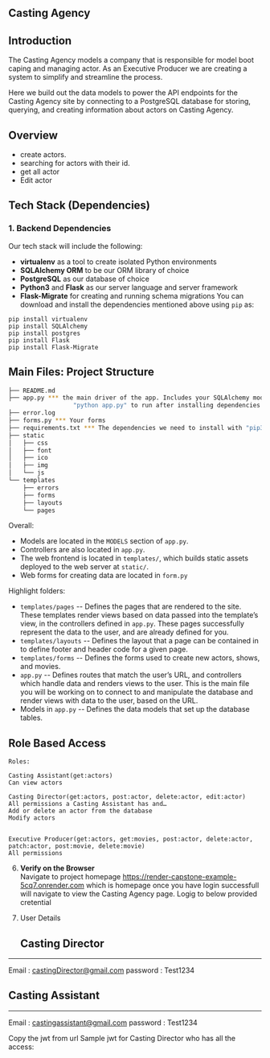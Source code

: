 Casting Agency
-----

## Introduction

The Casting Agency models a company that is responsible for model boot caping and managing actor.
As an Executive Producer  we are creating a system to simplify and streamline the process.

Here we build out the data models to power the API endpoints for the Casting Agency site by connecting to a PostgreSQL database for storing, querying, and creating information about actors on Casting Agency.

## Overview

* create actors.
* searching for actors with their id.
* get all actor
* Edit actor


## Tech Stack (Dependencies)

### 1. Backend Dependencies
Our tech stack will include the following:
 * **virtualenv** as a tool to create isolated Python environments
 * **SQLAlchemy ORM** to be our ORM library of choice
 * **PostgreSQL** as our database of choice
 * **Python3** and **Flask** as our server language and server framework
 * **Flask-Migrate** for creating and running schema migrations
You can download and install the dependencies mentioned above using `pip` as:
```
pip install virtualenv
pip install SQLAlchemy
pip install postgres
pip install Flask
pip install Flask-Migrate
```

## Main Files: Project Structure

  ```sh
  ├── README.md
  ├── app.py *** the main driver of the app. Includes your SQLAlchemy models.
                    "python app.py" to run after installing dependencies
  ├── error.log
  ├── forms.py *** Your forms
  ├── requirements.txt *** The dependencies we need to install with "pip3 install -r requirements.txt"
  ├── static
  │   ├── css 
  │   ├── font
  │   ├── ico
  │   ├── img
  │   └── js
  └── templates
      ├── errors
      ├── forms
      ├── layouts
      └── pages
  ```

Overall:
* Models are located in the `MODELS` section of `app.py`.
* Controllers are also located in `app.py`.
* The web frontend is located in `templates/`, which builds static assets deployed to the web server at `static/`.
* Web forms for creating data are located in `form.py`


Highlight folders:
* `templates/pages` --  Defines the pages that are rendered to the site. These templates render views based on data passed into the template’s view, in the controllers defined in `app.py`. These pages successfully represent the data to the user, and are already defined for you.
* `templates/layouts` --  Defines the layout that a page can be contained in to define footer and header code for a given page.
* `templates/forms` --  Defines the forms used to create new actors, shows, and movies.
* `app.py` --  Defines routes that match the user’s URL, and controllers which handle data and renders views to the user. This is the main file you will be working on to connect to and manipulate the database and render views with data to the user, based on the URL.
* Models in `app.py` --  Defines the data models that set up the database tables.



## Role Based Access
   
```
Roles:

Casting Assistant(get:actors)
Can view actors

Casting Director(get:actors, post:actor, delete:actor, edit:actor)
All permissions a Casting Assistant has and…
Add or delete an actor from the database
Modify actors


Executive Producer(get:actors, get:movies, post:actor, delete:actor, patch:actor, post:movie, delete:movie)
All permissions

```
   
6. **Verify on the Browser**<br>
Navigate to project homepage https://render-capstone-example-5cq7.onrender.com which is homepage once you have login successfull will navigate to view the Casting Agency page.
Logig to below provided cretential

7. User Details
   ##  Casting Director
------------------------------------------------------------
Email : castingDirector@gmail.com 
password : Test1234
   ##  Casting Assistant
------------------------------------------------------------
Email : castingassistant@gmail.com 
password : Test1234

Copy the jwt from url 
Sample jwt for Casting Director who has all the access:







